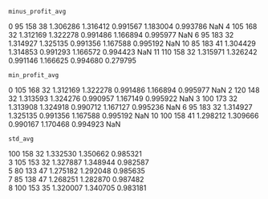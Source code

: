 ```
minus_profit_avg  
```

0     95  158     38          1.306286         1.316412          0.991567        1.183004        0.993786       NaN
4    105  168     32          1.312169         1.322278          0.991486        1.166894        0.995977       NaN
6     95  183     32          1.314927         1.325135          0.991356        1.167588        0.995192       NaN
10    85  183     41          1.304429         1.314853          0.991293        1.166572        0.994423       NaN
11   110  158     32          1.315971         1.326242          0.991146        1.166625        0.994680  0.279795



```
min_profit_avg
```

0    105  168     32          1.312169         1.322278          0.991486        1.166894        0.995977       NaN
2    120  148     32          1.313593         1.324276          0.990957        1.167149        0.995922       NaN
3    100  173     32          1.313908         1.324918          0.990712        1.167127        0.995236       NaN
6     95  183     32          1.314927         1.325135          0.991356        1.167588        0.995192       NaN
10   100  158     41          1.298212         1.309666          0.990167        1.170468        0.994923       NaN



```
std_avg
```

  100  158     32          1.332530         1.350662          0.985321   
3    105  153     32          1.327887         1.348944          0.982587   
5     80  133     47          1.275182         1.292048          0.985635   
7     85  138     47          1.268251         1.282870          0.987482   
8    100  153     35          1.320007         1.340705          0.983181